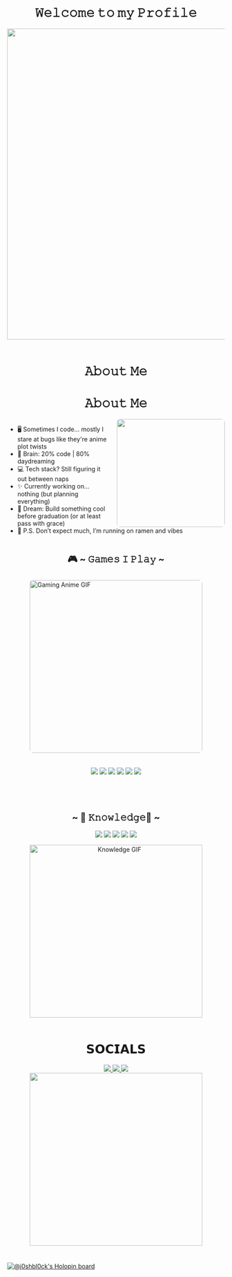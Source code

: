 
<h1 align="center">𝚆𝚎𝚕𝚌𝚘𝚖𝚎 𝚝𝚘 𝚖𝚢 𝙿𝚛𝚘𝚏𝚒𝚕𝚎</h1>
<div align="center">
  <img width="720" height="auto" src=https://images.gr-assets.com/hostedimages/1412267943ra/11348444.gif>
</div>

<br>

<h1 align="center">𝙰𝚋𝚘𝚞𝚝 𝙼𝚎</h1>

<!-- About Me Section -->
<h1 align="center">𝙰𝚋𝚘𝚞𝚝 𝙼𝚎</h1>

<!-- About Me Section -->
<div style="overflow: hidden;">
  <img src="https://giffiles.alphacoders.com/132/132374.gif" 
       align="right" width="250px" 
       style="margin-left: 20px; border-radius: 8px;">
  
  <ul>
    <li> 🖥️ Sometimes I code... mostly I stare at bugs like they're anime plot twists</li>
    <li> 🧠 Brain: 20% code | 80% daydreaming</li>
    <li> 💻 Tech stack? Still figuring it out between naps</li>
    <li> ✨ Currently working on... nothing (but planning everything)</li>
    <li> 🚀 Dream: Build something cool before graduation (or at least pass with grace)</li>
    <li> 🍜 P.S. Don’t expect much, I’m running on ramen and vibes</li>
  </ul>
</div>

<h2 align="center">🎮 ~ 𝙶𝚊𝚖𝚎𝚜 𝙸 𝙿𝚕𝚊𝚢 ~</h2>

<!-- Games Section -->
<div style="display: flex; align-items: center; justify-content: center; flex-wrap: wrap;">
  <img src="https://media0.giphy.com/media/v1.Y2lkPTc5MGI3NjExNXAydnBzb2R0ZTZjZHA3ZjVsc2g5Yjk3b29qZWgzM2RkeWN4cHd1eiZlcD12MV9pbnRlcm5hbF9naWZfYnlfaWQmY3Q9Zw/2Pk9newN8fkbu/giphy.gif" 
       width="400px" alt="Gaming Anime GIF" style="margin: 10px; border-radius: 8px;">
  <div style="margin: 10px; text-align: center;">
    <p>
      <img src="https://img.shields.io/badge/Wuthering%20Waves-%23000000.svg?&style=for-the-badge&logo=bytedance&logoColor=white"/>
      <img src="https://img.shields.io/badge/Valorant-%23FF4655.svg?&style=for-the-badge&logo=valorant&logoColor=white"/>
      <img src="https://img.shields.io/badge/Sekiro:%20Shadows%20Die%20Twice-%231c1c1c.svg?&style=for-the-badge&logo=steam&logoColor=white"/>
      <img src="https://img.shields.io/badge/Naruto%20Storm%204-%23f6b93b.svg?&style=for-the-badge&logo=bandai-namco&logoColor=white"/>
      <img src="https://img.shields.io/badge/Far%20Cry%205-%23007396.svg?&style=for-the-badge&logo=ubisoft&logoColor=white"/>
      <img src="https://img.shields.io/badge/Jump%20Force-%23000000.svg?&style=for-the-badge&logo=bandai-namco&logoColor=white"/>
    </p>
  </div>
</div>

<br clear="left"><!-- Clears GIF float so Knowledge starts below -->

<!-- Knowledge Section -->
<h2 align="center">~ 📇 𝙺𝚗𝚘𝚠𝚕𝚎𝚍𝚐𝚎📇 ~</h2>

<div align="center">
  <p>
    <img src="https://img.shields.io/badge/C-%2300599C.svg?&style=for-the-badge&logo=c&logoColor=white"/>
    <img src="https://img.shields.io/badge/C++-%2300599C.svg?&style=for-the-badge&logo=c%2B%2B&logoColor=white"/>
    <img src="https://img.shields.io/badge/Python-%2314354C.svg?&style=for-the-badge&logo=python&logoColor=white"/>
    <img src="https://img.shields.io/badge/Figma-%23F24E1E.svg?&style=for-the-badge&logo=figma&logoColor=white"/>
    <img src="https://img.shields.io/badge/Arduino_IDE-%230097A7.svg?&style=for-the-badge&logo=arduino&logoColor=white"/>
  </p>
</div>

<div align="center">
  <img src="https://media1.giphy.com/media/v1.Y2lkPTc5MGI3NjExNXV0bHJ0Y2g3cXg2a2IzM2gwdXRjamFzZzNsbHVnd2E2d2VlaXZ0YiZlcD12MV9pbnRlcm5hbF9naWZfYnlfaWQmY3Q9Zw/2XLoAphEiufV6/giphy.gif" width="400px" alt="Knowledge GIF" />
</div>


</div>


<br>

<h1 align="center">𝗦𝗢𝗖𝗜𝗔𝗟𝗦</h1>
<div align="center">
  <a href="https://www.linkedin.com/in/j0shbl0ck247/">
  <img src="https://img.shields.io/badge/LinkedIn-0077B5?style=for-the-badge&logo=linkedin&logoColor=white" target="_blank" rel="noopener noreferrer">
  </a>
  <a href="https://github.com/j0shbl0ck">
  <img src="https://img.shields.io/badge/-GitHub-181717?style=for-the-badge&logo=GitHub&logoColor=white'" target="_blank" rel="noopener noreferrer">
  </a>
  <a href="https://discord.gg/Hatman77#8963" >
  <img src="https://img.shields.io/badge/Discord-7289DA?style=for-the-badge&logo=discord&logoColor=white" target="_blank" rel="noopener noreferrer">
  </a>
  <br>
  <img src=Add-ons/SAO_K.gif width="400" height="auto">
</div>

<h1 align="center"></h1>

[![@j0shbl0ck's Holopin board](https://holopin.me/j0shbl0ck)](https://holopin.io/@j0shbl0ck)

              

